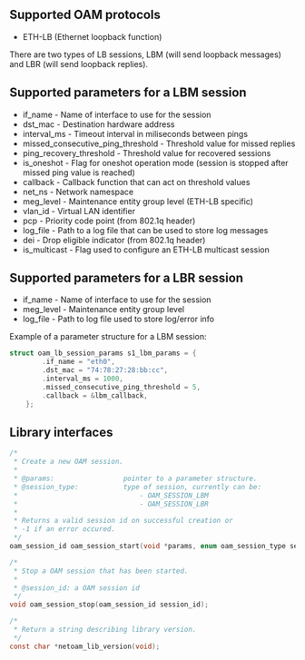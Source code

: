 

Supported OAM protocols
-----------------------
* ETH-LB (Ethernet loopback function)

There are two types of LB sessions, LBM (will send loopback messages) and LBR (will send loopback replies).

Supported parameters for a LBM session
--------------------------------------
- if_name - Name of interface to use for the session
- dst_mac - Destination hardware address
- interval_ms - Timeout interval in miliseconds between pings
- missed_consecutive_ping_threshold - Threshold value for missed replies
- ping_recovery_threshold - Threshold value for recovered sessions
- is_oneshot - Flag for oneshot operation mode (session is stopped after missed ping value is reached)
- callback - Callback function that can act on threshold values
- net_ns - Network namespace
- meg_level - Maintenance entity group level (ETH-LB specific)
- vlan_id - Virtual LAN identifier
- pcp - Priority code point (from 802.1q header)
- log_file - Path to a log file that can be used to store log messages
- dei - Drop eligible indicator (from 802.1q header)
- is_multicast - Flag used to configure an ETH-LB multicast session

Supported parameters for a LBR session
--------------------------------------
- if_name - Name of interface to use for the session
- meg_level - Maintenance entity group level
- log_file - Path to log file used to store log/error info

Example of a parameter structure for a LBM session:

```c
struct oam_lb_session_params s1_lbm_params = {
        .if_name = "eth0",
        .dst_mac = "74:78:27:28:bb:cc",
        .interval_ms = 1000,
        .missed_consecutive_ping_threshold = 5,
        .callback = &lbm_callback,
    };
```

Library interfaces
------------------
```c
/*
 * Create a new OAM session.
 *
 * @params:                 pointer to a parameter structure.
 * @session_type:           type of session, currently can be:
 *                              - OAM_SESSION_LBM
 *                              - OAM_SESSION_LBR
 * 
 * Returns a valid session id on successful creation or
 * -1 if an error occured.
 */
oam_session_id oam_session_start(void *params, enum oam_session_type session_type);

/* 
 * Stop a OAM session that has been started.
 * 
 * @session_id: a OAM session id
 */
void oam_session_stop(oam_session_id session_id);

/*
 * Return a string describing library version.
 */
const char *netoam_lib_version(void);
```